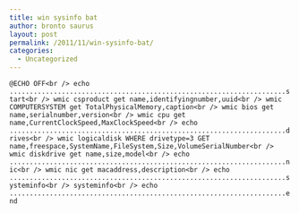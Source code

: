 ```yaml
---
title: win sysinfo bat
author: bronto saurus
layout: post
permalink: /2011/11/win-sysinfo-bat/
categories:
  - Uncategorized
---
```

`@ECHO OFF<br />
echo .....................................................................start<br />
wmic csproduct get name,identifyingnumber,uuid<br />
wmic COMPUTERSYSTEM get TotalPhysicalMemory,caption<br />
wmic bios get name,serialnumber,version<br />
wmic cpu get name,CurrentClockSpeed,MaxClockSpeed<br />
echo .....................................................................drives<br />
wmic logicaldisk WHERE drivetype=3 GET name,freespace,SystemName,FileSystem,Size,VolumeSerialNumber<br />
wmic diskdrive get name,size,model<br />
echo .....................................................................nic<br />
wmic nic get macaddress,description<br />
echo .....................................................................systeminfo<br />
systeminfo<br />
echo .....................................................................end`